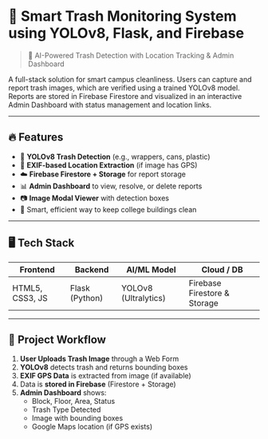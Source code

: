 # 🚮 Smart Trash Monitoring System using YOLOv8, Flask, and Firebase

> 📸 AI-Powered Trash Detection with Location Tracking & Admin Dashboard

A full-stack solution for smart campus cleanliness. Users can capture and report trash images, which are verified using a trained YOLOv8 model. Reports are stored in Firebase Firestore and visualized in an interactive Admin Dashboard with status management and location links.

---

## 🔥 Features

- 🧠 **YOLOv8 Trash Detection** (e.g., wrappers, cans, plastic)
- 📍 **EXIF-based Location Extraction** (if image has GPS)
- ☁️ **Firebase Firestore + Storage** for report storage
- 📊 **Admin Dashboard** to view, resolve, or delete reports
- 📷 **Image Modal Viewer** with detection boxes
- 🧼 Smart, efficient way to keep college buildings clean

---

## 🖥️ Tech Stack

| Frontend          | Backend          | AI/ML Model      | Cloud / DB       |
|------------------|------------------|------------------|------------------|
| HTML5, CSS3, JS   | Flask (Python)   | YOLOv8 (Ultralytics) | Firebase Firestore & Storage |

---

## 📌 Project Workflow

1. **User Uploads Trash Image** through a Web Form
2. **YOLOv8** detects trash and returns bounding boxes
3. **EXIF GPS Data** is extracted from image (if available)
4. Data is **stored in Firebase** (Firestore + Storage)
5. **Admin Dashboard** shows:
   - Block, Floor, Area, Status
   - Trash Type Detected
   - Image with bounding boxes
   - Google Maps location (if GPS exists)


